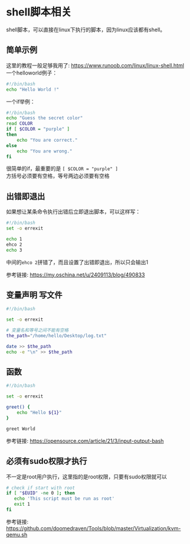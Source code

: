 # shell脚本相关
shell脚本，可以直接在linux下执行的脚本，因为linux应该都有shell。  


## 简单示例
这里的教程一般足够我用了: https://www.runoob.com/linux/linux-shell.html  
一个helloworld例子：  
```bash
#!/bin/bash
echo "Hello World !"
```

一个if举例：  
```bash
#!/bin/bash
echo "Guess the secret color"
read COLOR
if [ $COLOR = "purple" ]
then
    echo "You are correct."
else
    echo "You are wrong."
fi
```
很简单的if，最重要的是 `[ $COLOR = "purple" ]`  
方括号必须要有空格，等号两边必须要有空格  

## 出错即退出
如果想让某条命令执行出错后立即退出脚本，可以这样写：  
```bash
#!/bin/bash
set -o errexit

echo 1
ehco 2
echo 3
```
中间的`ehco 2`拼错了，而且设置了出错即退出，所以只会输出1  

参考链接: https://my.oschina.net/u/2409113/blog/490833  

## 变量声明 写文件
```bash
#!/bin/bash

set -o errexit

# 变量名和等号之间不能有空格
the_path="/home/hello/Desktop/log.txt"

date >> $the_path
echo -e "\n" >> $the_path
```

## 函数
```bash
#!/bin/bash

set -o errexit

greet() {
    echo "Hello ${1}"
}

greet World
```

参考链接: https://opensource.com/article/21/3/input-output-bash  

## 必须有sudo权限才执行
不一定是root用户执行，这里指的是root权限，只要有sudo权限就可以  
```bash
# check if start with root
if [ "$EUID" -ne 0 ]; then
   echo 'This script must be run as root'
   exit 1
fi
```

参考链接: https://github.com/doomedraven/Tools/blob/master/Virtualization/kvm-qemu.sh  
